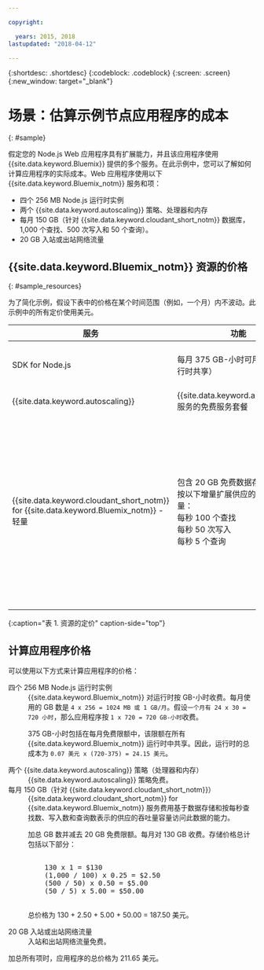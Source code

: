 ```yaml
---

copyright:

  years: 2015, 2018
lastupdated: "2018-04-12"

---
```


{:shortdesc: .shortdesc}
{:codeblock: .codeblock}
{:screen: .screen}
{:new_window: target="_blank"}

# 场景：估算示例节点应用程序的成本
{: #sample}

假定您的 Node.js Web 应用程序具有扩展能力，并且该应用程序使用 {{site.data.keyword.Bluemix}} 提供的多个服务。在此示例中，您可以了解如何计算应用程序的实际成本。Web 应用程序使用以下 {{site.data.keyword.Bluemix_notm}} 服务和项：

* 四个 256 MB Node.js 运行时实例
* 两个 {{site.data.keyword.autoscaling}} 策略、处理器和内存
* 每月 150 GB（针对 {{site.data.keyword.cloudant_short_notm}} 数据库，1,000 个查找、500 次写入和 50 个查询）。 
* 20 GB 入站或出站网络流量

## {{site.data.keyword.Bluemix_notm}} 资源的价格
{: #sample_resources}

为了简化示例，假设下表中的价格在某个时间范围（例如，一个月）内不波动。此示例中的所有定价使用美元。

|服务|	功能|	价格|
|--------|-----------|--------|
|SDK for Node.js|	每月 375 GB-小时可用（在所有运行时共享）|	0.07 美元/GB-小时|
|{{site.data.keyword.autoscaling}} |	{{site.data.keyword.autoscaling}} 服务的免费服务套餐|	免费|
|{{site.data.keyword.cloudant_short_notm}} for {{site.data.keyword.Bluemix_notm}} - 轻量|包含 20 GB 免费数据存储</br>按以下增量扩展供应的吞吐量容量：</br>每秒 100 个查找</br>每秒 50 次写入</br>每秒 5 个查询|1.00 美元/GB 数据存储</br>每秒 0.25 美元/查找</br>每秒 0.50 美元/写入</br>每秒 5.00 美元/查询|
{:caption="表 1. 资源的定价" caption-side="top"}

## 计算应用程序价格

可以使用以下方式来计算应用程序的价格：

<dl>
<dt>四个 256 MB Node.js 运行时实例</dt>
<dd>{{site.data.keyword.Bluemix_notm}} 对运行时按 GB-小时收费。每月使用的 GB 数是 <code>4 x 256 = 1024 MB 或 1 GB/月</code>。假设<code>一个月有 24 x 30 = 720 小时</code>，那么应用程序按 <code>1 x 720 = 720 GB-小时</code>收费。<p>
375 GB-小时包括在每月免费限额中，该限额在所有 {{site.data.keyword.Bluemix_notm}} 运行时中共享。因此，运行时的总成本为 <code>0.07 美元 x (720-375) = 24.15 美元</code>。</p></dd>

<dt>两个 {{site.data.keyword.autoscaling}} 策略（处理器和内存）</dt>
<dd>{{site.data.keyword.autoscaling}} 策略免费。</dd>

<dt>每月 150 GB（针对 {{site.data.keyword.cloudant_short_notm}}）</dt>
<dd>{{site.data.keyword.cloudant_short_notm}} for {{site.data.keyword.Bluemix_notm}} 服务费用基于数据存储和按每秒查找数、写入数和查询数表示的供应的吞吐量容量访问此数据的能力。
<p>
加总 GB 数并减去 20 GB 免费限额。每月对 130 GB 收费。存储价格总计包括以下部分：</p>
<pre class="codeblock">
<codeblock>
    130 x 1 = $130
    (1,000 / 100) x 0.25 = $2.50
    (500 / 50) x 0.50 = $5.00
    (50 / 5) x 5.00 = $50.00
</codeblock>
</pre>
<p>
总价格为 130 + 2.50 + 5.00 + 50.00 = 187.50 美元。</p></dd>

<dt>20 GB 入站或出站网络流量</dt>
<dd>入站和出站网络流量免费。</dd>

</dl>

加总所有项时，应用程序的总价格为 211.65 美元。
